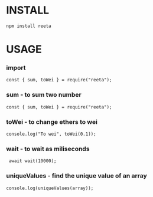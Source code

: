 # INSTALL

```
npm install reeta

```

# USAGE

### import

```
const { sum, toWei } = require("reeta");
```

### sum - to sum two number

```
const { sum, toWei } = require("reeta");

```

### toWei - to change ethers to wei

```
console.log("To wei", toWei(0.1));
```

### wait - to wait as miliseconds

```
 await wait(10000);
```

### uniqueValues - find the unique value of an array

```
console.log(uniqueValues(array));
```

